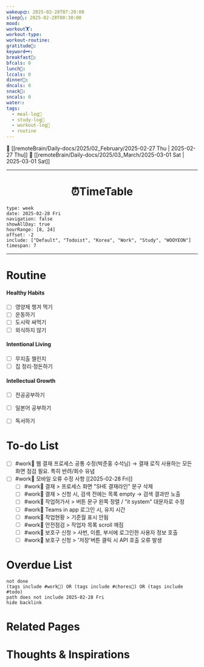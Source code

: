 ```yaml
---
wakeup🌞: 2025-02-28T07:20:00
sleep🌜: 2025-02-28T00:30:00
mood: 
workout🏋️: 
workout-type: 
workout-routine: 
gratitude🙏: 
keyword🗝️: 
breakfast🍳: 
bfcals: 0
lunch🍚: 
lccals: 0
dinner🥗: 
dncals: 0
snack🍬: 
sncals: 0
water💧: 
tags:
  - meal-log📝
  - study-log📓
  - workout-log💪
  - routine
---
```


🔺 [[remoteBrain/Daily-docs/2025/02_February/2025-02-27 Thu | 2025-02-27 Thu]]
🔻 [[remoteBrain/Daily-docs/2025/03_March/2025-03-01 Sat | 2025-03-01 Sat]]
___
<h1> <center>⏰TimeTable </center> </h1>


```gEvent
type: week
date: 2025-02-28 Fri
navigation: false
showAllDay: true
hourRange: [8, 24]
offset: -2
include: ["Default", "Todoist", "Korea", "Work", "Study", "WOOYEON"]
timespan: 7
```

--- 


# Routine 

####  Healthy Habits
- [ ] 영양제 챙겨 먹기
- [ ] 운동하기
- [ ] 도시락 싸먹기 
- [ ] 외식하지 않기 

####  Intentional Living 
- [ ] 무지출 챌린지 
- [ ] 집 정리·정돈하기

#### Intellectual Growth
- [ ] 전공공부하기
- [ ] 일본어 공부하기
- [ ] 독서하기



# To-do List
- [ ] #work💼 웹 결재 프로세스 공통 수정(박준홍 수석님) → 결재 로직 사용하는 모든 화면 점검 필요. 특히 반려/회수 유념
- [ ] #work💼 모바일 오류 수정 사항 [[2025-02-28 Fri]]
	- [ ] #work💼 결재 > 프로세스 화면 "SHE 결재라인" 문구 삭제
	- [ ] #work💼 결재 > 신청 시, 검색 전에는 목록 empty → 검색 결과만 노출
	- [ ] #work💼 작업허가서 > 버튼 문구 왼쪽 정렬 / "it system" 대문자로 수정
	- [ ] #work💼 Teams in app 로그인 시, 유지 시간
	- [ ] #work💼 작업현황 > 기준월 표시 안됨 
	- [ ] #work💼 안전점검 > 작업자 목록 scroll 깨짐
	- [ ] #work💼 보호구 신청 > 사번, 이름, 부서에 로그인한 사용자 정보 호출 
	- [ ] #work💼 보호구 신청 > '저장'버튼 클릭 시 API 호출 오류 발생 

# Overdue List
```tasks
not done
(tags include #work💼) OR (tags include #chores🧺) OR (tags include #todo)
path does not include 2025-02-28 Fri
hide backlink
```

# Related Pages



# Thoughts & Inspirations

